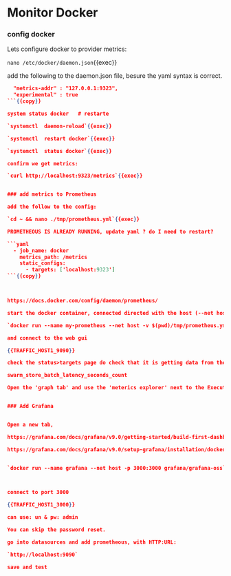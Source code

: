 
# Monitor Docker

### config docker

Lets configure docker to provider metrics:

`nano /etc/docker/daemon.json`{{exec}}

add the following to the daemon.json file, besure the yaml syntax is correct.

```json
  "metrics-addr" : "127.0.0.1:9323",
  "experimental" : true
```{{copy}}

system status docker   # restarte

`systemctl  daemon-reload`{{exec}}

`systemctl  restart docker`{{exec}}

`systemctl  status docker`{{exec}}

confirm we get metrics:

`curl http://localhost:9323/metrics`{{exec}}


### add metrics to Prometheus

add the follow to the config:

`cd ~ && nano ./tmp/prometheus.yml`{{exec}}

PROMETHEOUS IS ALREADY RUNNING, update yaml ? do I need to restart?

```yaml
  - job_name: docker  
    metrics_path: /metrics
    static_configs:
      - targets: ['localhost:9323']
```{{copy}}



https://docs.docker.com/config/daemon/prometheus/

start the docker container, connected directed with the host (--net host)

`docker run --name my-prometheus --net host -v $(pwd)/tmp/prometheus.yml:/etc/prometheus/prometheus.yml -p 9090:9090 prom/prometheus`{{exec}}

and connect to the web gui

{{TRAFFIC_HOST1_9090}}

check the status>targets page do check that it is getting data from the docker endpoint (port 9323)

swarm_store_batch_latency_seconds_count

Open the 'graph tab' and use the 'meterics explorer' next to the Execute button


### Add Grafana


Open a new tab,

https://grafana.com/docs/grafana/v9.0/getting-started/build-first-dashboard/

https://grafana.com/docs/grafana/v9.0/setup-grafana/installation/docker/


`docker run --name grafana --net host -p 3000:3000 grafana/grafana-oss`



connect to port 3000

{{TRAFFIC_HOST1_3000}}

can use: un & pw: admin

You can skip the password reset.

go into datasources and add prometheous, with HTTP:URL:

`http://localhost:9090`

save and test



